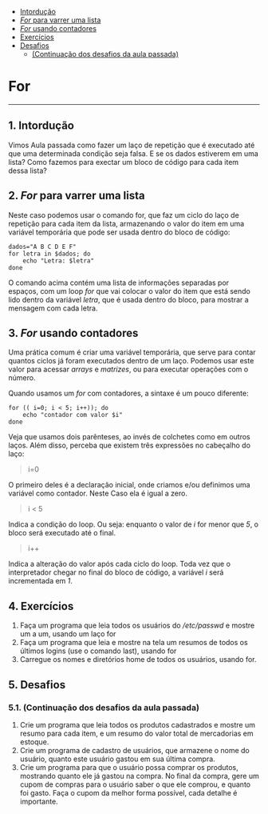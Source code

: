 <!-- vscode-markdown-toc -->
* [Intordução](#Intorduo)
* [_For_ para varrer uma lista](#For_paravarrerumalista)
* [_For_ usando contadores](#For_usandocontadores)
* [Exercícios](#Exerccios)
* [Desafios](#Desafios)
	* [(Continuação dos desafios da aula passada)](#Continuaodosdesafiosdaaulapassada)

<!-- vscode-markdown-toc-config
	numbering=false
	autoSave=true
	/vscode-markdown-toc-config -->
<!-- /vscode-markdown-toc -->
# For
---

##  1. <a name='Intorduo'></a>Intordução

Vimos Aula passada como fazer um laço de repetição que é executado até que uma determinada condição seja falsa. E se os dados estiverem em uma lista? Como fazemos para exectar um bloco de código para cada item dessa lista? 

##  2. <a name='For_paravarrerumalista'></a>_For_ para varrer uma lista
Neste caso podemos usar o comando for, que faz um ciclo do laço de repetição para cada item da lista, armazenando o valor do item em uma variável temporária que pode ser usada dentro do bloco de código:

```shell
dados="A B C D E F"
for letra in $dados; do
    echo "Letra: $letra"
done
```
O comando acima contém uma lista de informações separadas por espaços, com um loop _for_ que vai colocar o valor do item que está sendo lido dentro da variável _letra_, que é usada dentro do bloco, para mostrar a mensagem com cada letra.

##  3. <a name='For_usandocontadores'></a>_For_ usando contadores
Uma prática comum é criar uma variável temporária, que serve para contar quantos ciclos já foram executados dentro de um laço. Podemos usar este valor para acessar _arrays_ e _matrizes_, ou para executar operações com o número.

Quando usamos um _for_ com contadores, a sintaxe é um pouco diferente:
```shell
for (( i=0; i < 5; i++)); do
    echo "contador com valor $i"
done
```
Veja que usamos dois parênteses, ao invés de colchetes como em outros laços. Além disso, perceba que existem três expressões no cabeçalho do laço:

>i=0

O primeiro deles é a declaração inicial, onde criamos e/ou definimos uma variável como contador. Neste Caso ela é igual a zero.

>i < 5

Indica a condição do loop. Ou seja: enquanto o valor de _i_ for menor que _5_, o bloco será executado até o final.

>i++

Indica a alteração do valor após cada ciclo do loop. Toda vez que o interpretador chegar no final do bloco de código, a variável _i_ será incrementada em _1_.

##  4. <a name='Exerccios'></a>Exercícios
1. Faça um programa que leia todos os usuários do _/etc/passwd_ e mostre um a um, usando um laço for
2. Faça um programa que leia e mostre na tela um resumos de todos os últimos logins (use o comando last), usando for
3. Carregue os nomes e diretórios home de todos os usuários, usando for.

##  5. <a name='Desafios'></a>Desafios 
###  5.1. <a name='Continuaodosdesafiosdaaulapassada'></a>(Continuação dos desafios da aula passada)
1. Crie um programa que leia todos os produtos cadastrados e mostre um resumo para cada item, e um resumo do valor total de mercadorias em estoque.
2. Crie um programa de cadastro de usuários, que armazene o nome do usuário, quanto este usuário gastou em sua última compra.
3. Crie um programa para que o usuário possa comprar os produtos, mostrando quanto ele já gastou na compra. No final da compra, gere um cupom de compras para o usuário saber o que ele comprou, e quanto foi gasto.
Faça o cupom da melhor forma possível, cada detalhe é importante.
